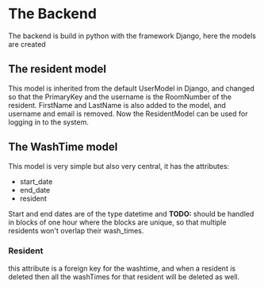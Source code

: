 
# The Backend
The backend is build in python with the framework Django, here the models are created
## The resident model
This model is inherited from the default UserModel in Django, and changed so that the PrimaryKey and the username is the RoomNumber of the resident. 
FirstName and LastName is also added to the model, and username and email is removed. Now the ResidentModel can be used for logging in to the system.
## The WashTime model
This model is very simple but also very central, it has the attributes:
* start_date
* end_date
* resident

Start and end dates are of the type datetime and __TODO:__ should be handled in blocks of one hour where the blocks are unique, so that multiple residents won't overlap their wash_times. 

### Resident 
this attribute is a foreign key for the washtime, and when a resident is deleted then all the washTimes for that resident will be deleted as well. 

